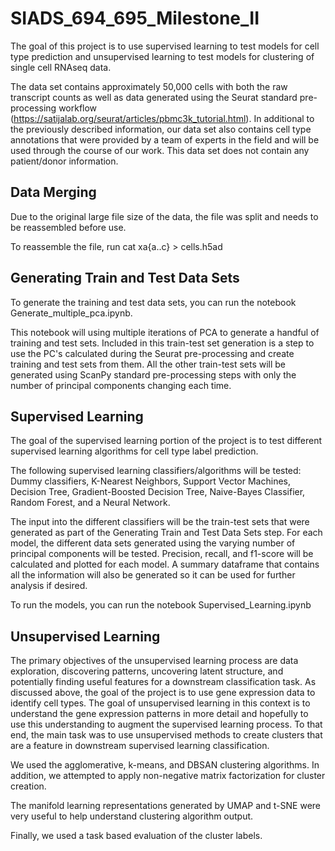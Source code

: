 # SIADS_694_695_Milestone_II
The goal of this project is to use supervised learning to test models for cell type prediction and unsupervised learning to test models for clustering of single cell RNAseq data.

The data set contains approximately 50,000 cells with both the raw transcript counts as well as data generated using the Seurat standard pre-processing workflow (https://satijalab.org/seurat/articles/pbmc3k_tutorial.html). In additional to the previously described information, our data set also contains cell type annotations that were provided by a team of experts in the field and will be used through the course of our work. This data set does not contain any patient/donor information.

## Data Merging
Due to the original large file size of the data, the file was split and needs to be reassembled before use.

To reassemble the file, run cat xa{a..c} > cells.h5ad

## Generating Train and Test Data Sets
To generate the training and test data sets, you can run the notebook Generate_multiple_pca.ipynb.

This notebook will using multiple iterations of PCA to generate a handful of training and test sets. Included in this train-test set generation is a step to use the PC's calculated during the Seurat pre-processing and create training and test sets from them. All the other train-test sets will be generated using ScanPy standard pre-processing steps with only the number of principal components changing each time.

## Supervised Learning
The goal of the supervised learning portion of the project is to test different supervised learning algorithms for cell type label prediction.

The following supervised learning classifiers/algorithms will be tested: Dummy classifiers, K-Nearest Neighbors, Support Vector Machines, Decision Tree, Gradient-Boosted Decision Tree, Naive-Bayes Classifier, Random Forest, and a Neural Network.

The input into the different classifiers will be the train-test sets that were generated as part of the Generating Train and Test Data Sets step. For each model, the different data sets generated using the varying number of principal components will be tested. Precision, recall, and f1-score will be calculated and plotted for each model. A summary dataframe that contains all the information will also be generated so it can be used for further analysis if desired.

To run the models, you can run the notebook Supervised_Learning.ipynb

## Unsupervised Learning
The primary objectives of the unsupervised learning process are data exploration, discovering patterns, uncovering latent structure, and potentially finding useful features for a downstream classification task. As discussed above, the goal of the project is to use gene expression data to identify cell types.  The goal of unsupervised learning in this context is to understand the gene expression patterns in more detail and hopefully to use this understanding to augment the supervised learning process.  To that end, the main task was to use unsupervised methods to create clusters that are a feature in downstream supervised learning classification.

We used the agglomerative, k-means, and DBSAN clustering algorithms. In addition, we attempted to apply non-negative matrix factorization for cluster creation.  

The manifold learning representations generated by UMAP and t-SNE were very useful to help understand clustering algorithm output.

Finally, we used a task based evaluation of the cluster labels.
